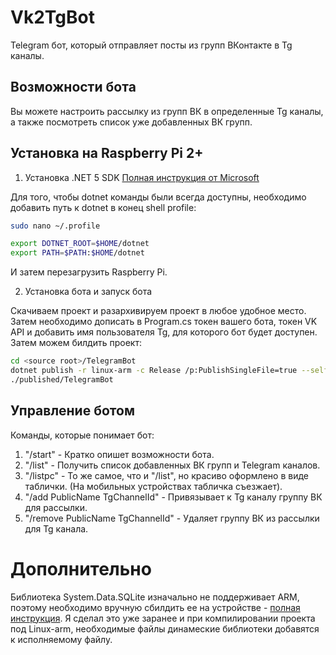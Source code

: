 # Vk2TgBot

Telegram бот, который отправляет посты из групп ВКонтакте в Tg каналы.

## Возможности бота

Вы можете настроить рассылку из групп ВК в определенные Tg каналы, а также посмотреть список уже добавленных ВК групп.

## Установка на Raspberry Pi 2+

1. Установка .NET 5 SDK
[Полная инструкция от Microsoft](https://dotnet.microsoft.com/download/dotnet/5.0 "Microsoft Download .NET 5.0")

Для того, чтобы dotnet команды были всегда доступны, необходимо добавить путь к dotnet в конец shell profile:
```bash
sudo nano ~/.profile

export DOTNET_ROOT=$HOME/dotnet
export PATH=$PATH:$HOME/dotnet
```
И затем перезагрузить Raspberry Pi.

2. Установка бота и запуск бота

Скачиваем проект и разархивируем проект в любое удобное место.
Затем необходимо дописать в Program.cs токен вашего бота, токен VK API и добавить имя пользователя Tg, для которого бот будет доступен.
Затем можем билдить проект:

```bash
cd <source root>/TelegramBot
dotnet publish -r linux-arm -c Release /p:PublishSingleFile=true --self-contained false --output ./published
./published/TelegramBot
```

## Управление ботом

Команды, которые понимает бот:
1. "/start" - Кратко опишет возможности бота.
2. "/list" - Получить список добавленных ВК групп и Telegram каналов.
3. "/listpc" - То же самое, что и "/list", но красиво оформлено в виде таблички. (На мобильных устройствах табличка съезжает).
4. "/add PublicName TgChannelId" - Привязывает к Tg каналу группу ВК для рассылки. 
5. "/remove PublicName TgChannelId" - Удаляет группу ВК из рассылки для Tg канала.

# Дополнительно

Библиотека System.Data.SQLite изначально не поддерживает ARM, поэтому необходимо вручную сбилдить ее на устройстве - [полная инструкция](http://blog.wezeku.com/2016/10/09/using-system-data-sqlite-under-linux-and-mono/). Я сделал это уже заранее и при компилировании проекта под Linux-arm, необходимые файлы динамеские библиотеки добавятся к исполняемому файлу. 
